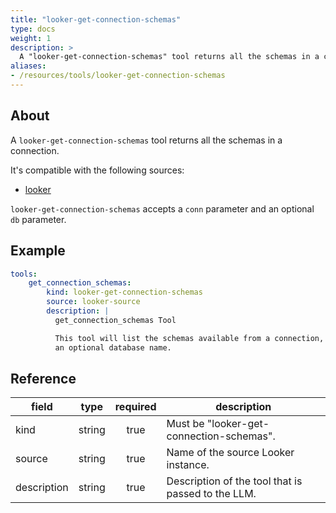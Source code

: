 ```yaml
---
title: "looker-get-connection-schemas"
type: docs
weight: 1
description: >
  A "looker-get-connection-schemas" tool returns all the schemas in a connection.
aliases:
- /resources/tools/looker-get-connection-schemas
---
```


## About

A `looker-get-connection-schemas` tool returns all the schemas in a connection.

It's compatible with the following sources:

- [looker](../../sources/looker.md)

`looker-get-connection-schemas` accepts a `conn` parameter and an optional `db` parameter.

## Example

```yaml
tools:
    get_connection_schemas:
        kind: looker-get-connection-schemas
        source: looker-source
        description: |
          get_connection_schemas Tool

          This tool will list the schemas available from a connection, filtered by
          an optional database name.
```

## Reference

| **field**   |                  **type**                  | **required** | **description**                                                                                  |
|-------------|:------------------------------------------:|:------------:|--------------------------------------------------------------------------------------------------|
| kind        |                   string                   |     true     | Must be "looker-get-connection-schemas".                                                         |
| source      |                   string                   |     true     | Name of the source Looker instance.                                                              |
| description |                   string                   |     true     | Description of the tool that is passed to the LLM.                                               |